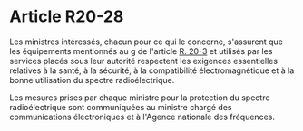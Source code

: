 # Article R20-28

Les ministres intéressés, chacun pour ce qui le concerne, s'assurent que les équipements mentionnés au g de l'article [R. 20-3][1] et utilisés par les services placés sous leur autorité respectent les exigences essentielles relatives à la santé, à la sécurité, à la compatibilité électromagnétique et à la bonne utilisation du spectre radioélectrique. 

Les mesures prises par chaque ministre pour la protection du spectre radioélectrique sont communiquées au ministre chargé des communications électroniques et à l'Agence nationale des fréquences.

 [1]: /affichCodeArticle.do?cidTexte=LEGITEXT000006070987&idArticle=LEGIARTI000006466674&dateTexte=&categorieLien=cid